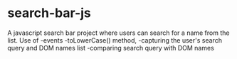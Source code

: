 # search-bar-js
 A javascript search bar project where users can search for a name from the list. 
 Use of 
 -events
 -toLowerCase() method,
 -capturing the user's search query and DOM names list
 -comparing search query with DOM names
